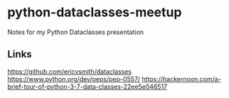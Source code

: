 # python-dataclasses-meetup
Notes for my Python Dataclasses presentation


## Links
https://github.com/ericvsmith/dataclasses
https://www.python.org/dev/peps/pep-0557/
https://hackernoon.com/a-brief-tour-of-python-3-7-data-classes-22ee5e046517

